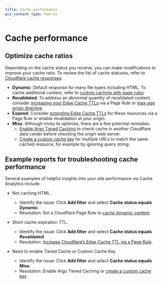 ```yaml
---
title: Cache performance
pcx_content_type: how-to
---
```


# Cache performance

## Optimize cache ratios

Depending on the cache status you receive, you can make modifications to improve your cache ratio. To review the list of cache statuses, refer to [Cloudflare cache responses](/cache/about/default-cache-behavior/#cloudflare-cache-responses).

- **Dynamic**: Default response for many file types including HTML. To cache additional content, refer to [custom caching with page rules](https://support.cloudflare.com/hc/articles/360021023712).
- **Revalidated**: To address an abnormal quantity of revalidated content, consider [increasing your Edge Cache TTLs](/cache/how-to/create-page-rules/) via a Page Rule or [max-age origin directive](/cache/about/cache-control/#cache-control-directives).
- **Expired**: Consider [extending Edge Cache TTLs](/cache/how-to/create-page-rules/) for these resources via a Page Rule or enable revalidation at your origin.
- **Miss**: Although tricky to optimize, there are a few potential remedies:
  - [Enable Argo Tiered Caching](/cache/how-to/enable-tiered-cache/) to check cache in another Cloudflare data center before checking the origin web server.
  - [Create a custom cache key](/cache/about/cache-keys/) for multiple URLs to match the same cached resource, for example by ignoring query string.

## Example reports for troubleshooting cache performance

Several examples of helpful insights into your site performance via Cache Analytics include:

- Not caching HTML.

  - Identify the issue: Click **Add filter** and select **Cache status equals Dynamic**.
  - Resolution: Set a Cloudflare Page Rule to [cache dynamic content](/cache/best-practices/customize-cache/).

- Short cache expiration TTL.

  - Identify the issue: Click **Add filter** and select **Cache status equals Revalidated**.
  - Resolution: [Increase Cloudflare’s Edge Cache TTL via a Page Rule](/cache/about/edge-browser-cache-ttl/).

- Need to enable Tiered Cache or Custom Cache Key

  - Identify the issue: Click **Add filter** and select **Cache status equals Miss**.
  - Resolution: Enable Argo Tiered Caching or [create a custom cache key](/cache/about/cache-keys/).

